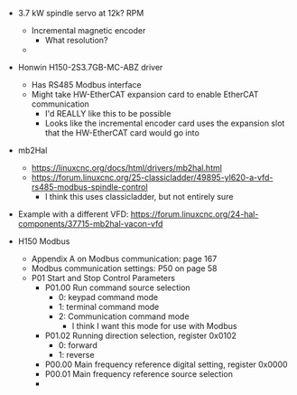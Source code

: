- 3.7 kW spindle servo at 12k? RPM
    - Incremental magnetic encoder
        - What resolution?
    - 
- Honwin H150-2S3.7GB-MC-ABZ driver
    - Has RS485 Modbus interface
    - Might take HW-EtherCAT expansion card to enable EtherCAT communication
        - I'd REALLY like this to be possible
        - Looks like the incremental encoder card uses the expansion slot that the HW-EtherCAT card would go into


- mb2Hal
    - https://linuxcnc.org/docs/html/drivers/mb2hal.html
    - https://forum.linuxcnc.org/25-classicladder/49895-yl620-a-vfd-rs485-modbus-spindle-control
        - I think this uses classicladder, but not entirely sure

- Example with a different VFD: https://forum.linuxcnc.org/24-hal-components/37715-mb2hal-vacon-vfd



- H150 Modbus
    - Appendix A on Modbus communication: page 167
    - Modbus communication settings: P50 on page 58
    - P01 Start and Stop Control Parameters
        - P01.00 Run command source selection
            - 0: keypad command mode
            - 1: terminal command mode
            - 2: Communication command mode
                - I think I want this mode for use with Modbus
        - P01.02 Running direction selection, register 0x0102
            - 0: forward
            - 1: reverse
        - P00.00 Main frequency reference digital setting, register 0x0000
        - P00.01 Main frequency reference source selection
        - 